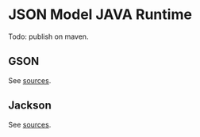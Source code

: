 # JSON Model JAVA Runtime

Todo: publish on maven.

## GSON

See [sources](https://github.com/google/gson).

## Jackson

See [sources](https://github.com/FasterXML/jackson).
